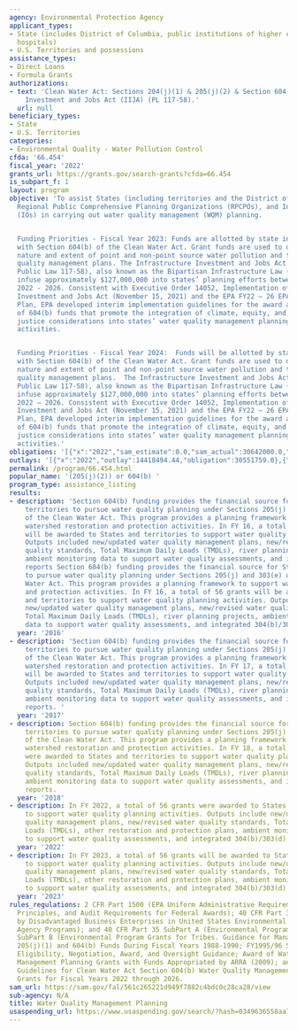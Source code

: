 ```yaml
---
agency: Environmental Protection Agency
applicant_types:
- State (includes District of Columbia, public institutions of higher education and
  hospitals)
- U.S. Territories and possessions
assistance_types:
- Direct Loans
- Formula Grants
authorizations:
- text: 'Clean Water Act: Sections 204(j)(1) & 205(j)(2) & Section 604(b) & Infrastructure
    Investment and Jobs Act (IIJA) (PL 117-58).'
  url: null
beneficiary_types:
- State
- U.S. Territories
categories:
- Environmental Quality - Water Pollution Control
cfda: '66.454'
fiscal_year: '2022'
grants_url: https://grants.gov/search-grants?cfda=66.454
is_subpart_f: 1
layout: program
objective: 'To assist States (including territories and the District of Columbia),
  Regional Public Comprehensive Planning Organizations (RPCPOs), and Interstate Organizations
  (IOs) in carrying out water quality management (WQM) planning.


  Funding Priorities - Fiscal Year 2023: Funds are allotted by state in accordance
  with Section 604(b) of the Clean Water Act. Grant funds are used to determine the
  nature and extent of point and non-point source water pollution and to develop water
  quality management plans. The Infrastructure Investment and Jobs Act of 2021 (IIJA,
  Public Law 117-58), also known as the Bipartisan Infrastructure Law (BIL), will
  infuse approximately $127,000,000 into states’ planning efforts between Fiscal Years
  2022 - 2026. Consistent with Executive Order 14052, Implementation of the Infrastructure
  Investment and Jobs Act (November 15, 2021) and the EPA FY22 – 26 EPA Strategic
  Plan, EPA developed interim implementation guidelines for the award and administration
  of 604(b) funds that promote the integration of climate, equity, and environmental
  justice considerations into states’ water quality management planning programs and
  activities.


  Funding Priorities - Fiscal Year 2024:  Funds will be allotted by state in accordance
  with Section 604(b) of the Clean Water Act. Grant funds are used to determine the
  nature and extent of point and non-point source water pollution and to develop water
  quality management plans.  The Infrastructure Investment and Jobs Act of 2021 (IIJA,
  Public Law 117-58), also known as the Bipartisan Infrastructure Law (BIL), will
  infuse approximately $127,000,000 into states’ planning efforts between Fiscal Years
  2022 – 2026. Consistent with Executive Order 14052, Implementation of the Infrastructure
  Investment and Jobs Act (November 15, 2021) and the EPA FY22 – 26 EPA Strategic
  Plan, EPA developed interim implementation guidelines for the award and administration
  of 604(b) funds that promote the integration of climate, equity, and environmental
  justice considerations into states’ water quality management planning programs and
  activities.'
obligations: '[{"x":"2022","sam_estimate":0.0,"sam_actual":30642000.0,"usa_spending_actual":26171759.0},{"x":"2023","sam_estimate":30809000.0,"sam_actual":0.0,"usa_spending_actual":32299476.0},{"x":"2024","sam_estimate":32458610.0,"sam_actual":0.0,"usa_spending_actual":15602199.0}]'
outlays: '[{"x":"2022","outlay":14418494.44,"obligation":30551759.0},{"x":"2023","outlay":5473108.23,"obligation":27606266.0},{"x":"2024","outlay":49632.35,"obligation":12987199.0}]'
permalink: /program/66.454.html
popular_name: '(205(j)(2)) or 604(b) '
program_type: assistance_listing
results:
- description: 'Section 604(b) funding provides the financial source for States and
    territories to pursue water quality planning under Sections 205(j) and 303(e)
    of the Clean Water Act. This program provides a planning framework to support
    watershed restoration and protection activities. In FY 16, a total of 56 grants
    will be awarded to States and territories to support water quality planning activities.
    Outputs included new/updated water quality management plans, new/revised water
    quality standards, Total Maximum Daily Loads (TMDLs), river planning projects,
    ambient monitoring data to support water quality assessments, and integrated 304(b)/303(d)
    reports Section 604(b) funding provides the financial source for States and territories
    to pursue water quality planning under Sections 205(j) and 303(e) of the Clean
    Water Act. This program provides a planning framework to support watershed restoration
    and protection activities. In FY 16, a total of 56 grants will be awarded to States
    and territories to support water quality planning activities. Outputs included
    new/updated water quality management plans, new/revised water quality standards,
    Total Maximum Daily Loads (TMDLs), river planning projects, ambient monitoring
    data to support water quality assessments, and integrated 304(b)/303(d) reports. '
  year: '2016'
- description: 'Section 604(b) funding provides the financial source for States and
    territories to pursue water quality planning under Sections 205(j) and 303(e)
    of the Clean Water Act. This program provides a planning framework to support
    watershed restoration and protection activities. In FY 17, a total of 56 grants
    will be awarded to States and territories to support water quality planning activities.
    Outputs included new/updated water quality management plans, new/revised water
    quality standards, Total Maximum Daily Loads (TMDLs), river planning projects,
    ambient monitoring data to support water quality assessments, and integrated 304(b)/303(d)
    reports. '
  year: '2017'
- description: Section 604(b) funding provides the financial source for States and
    territories to pursue water quality planning under Sections 205(j) and 303(e)
    of the Clean Water Act. This program provides a planning framework to support
    watershed restoration and protection activities. In FY 18, a total of 56 grants
    were awarded to States and territories to support water quality planning activities.
    Outputs included new/updated water quality management plans, new/revised water
    quality standards, Total Maximum Daily Loads (TMDLs), river planning projects,
    ambient monitoring data to support water quality assessments, and integrated 304(b)/303(d)
    reports.
  year: '2018'
- description: In FY 2022, a total of 56 grants were awarded to States and territories
    to support water quality planning activities. Outputs include new/updated water
    quality management plans, new/revised water quality standards, Total Maximum Daily
    Loads (TMDLs), other restoration and protection plans, ambient monitoring data
    to support water quality assessments, and integrated 304(b)/303(d) reports.
  year: '2022'
- description: In FY 2023, a total of 56 grants will be awarded to States and territories
    to support water quality planning activities. Outputs include new/updated water
    quality management plans, new/revised water quality standards, Total Maximum Daily
    Loads (TMDLs), other restoration and protection plans, ambient monitoring data
    to support water quality assessments, and integrated 304(b)/303(d) reports.
  year: '2023'
rules_regulations: 2 CFR Part 1500 (EPA Uniform Administrative Requirements, Cost
  Principles, and Audit Requirements for Federal Awards); 40 CFR Part 33 (Participation
  by Disadvantaged Business Enterprises in United States Environmental Protection
  Agency Programs); and 40 CFR Part 35 SubPart A (Environmental Program Grants) or
  SubPart B (Environmental Program Grants for Tribes. Guidance for Management of Section
  205(j)(1) and 604(b) Funds During Fiscal Years 1988-1990; FY1995/96 Sections 106/604(b)
  Eligibility, Negotiation, Award, and Oversight Guidance; Award of Water Quality
  Management Planning Grants with Funds Appropriated by ARRA (2009); and Interim Implementation
  Guidelines for Clean Water Act Section 604(b) Water Quality Management Planning
  Grants for Fiscal Years 2022 through 2026.
sam_url: https://sam.gov/fal/561c265221d949f7882c4bdc0c28ca28/view
sub-agency: N/A
title: Water Quality Management Planning
usaspending_url: https://www.usaspending.gov/search/?hash=0349636558aa7551d6e62422cd988a1c
---
```

